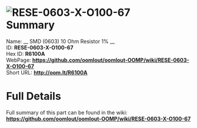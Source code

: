 
![RESE-0603-X-O100-67](https://github.com/oomlout/oomlout-OOMP/blob/master/parts/RESE-0603-X-O100-67/RESE-0603-X-O100-67_420.jpg)   
Summary
=================
  
Name: __ SMD (0603) 10 Ohm Resistor 1% __    
ID: __RESE-0603-X-O100-67__   
Hex ID: __R6100A__   
WebPage: __https://github.com/oomlout/oomlout-OOMP/wiki/RESE-0603-X-O100-67__   
Short URL: __http://oom.lt/R6100A__   

Full Details
==========================
Full summary of this part can be found in the wiki:   
__https://github.com/oomlout/oomlout-OOMP/wiki/RESE-0603-X-O100-67__    

